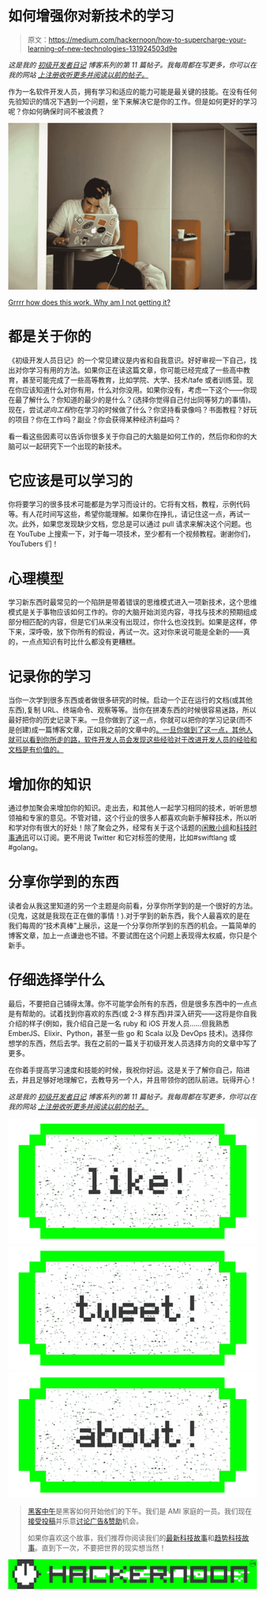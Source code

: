 # 如何增强你对新技术的学习

> 原文：<https://medium.com/hackernoon/how-to-supercharge-your-learning-of-new-technologies-131924503d9e>

*这是我的* [*初级开发者日记*](https://www.samjarman.co.nz/diaries) *博客系列的第 11 篇帖子。我每周都在写更多，你可以在我的网站* [*上注册收听更多并阅读以前的帖子。*](https://www.samjarman.co.nz/diaries/)

作为一名软件开发人员，拥有学习和适应的能力可能是最关键的技能。在没有任何先验知识的情况下遇到一个问题，坐下来解决它是你的工作。但是如何更好的学习呢？你如何确保时间不被浪费？

![](img/7d341e2d9d6c221b2a09f9ba3302595e.png)

[Grrrr how does this work. Why am I not getting it?](https://www.saucey.com/blog/6-reasons-drinking-working-late-makes-productive/)

# 都是关于你的

《初级开发人员日记》的一个常见建议是内省和自我意识。好好审视一下自己，找出对你学习有用的方法。如果你正在读这篇文章，你可能已经完成了一些高中教育，甚至可能完成了一些高等教育，比如学院、大学、技术/tafe 或者训练营。现在你应该知道什么对你有用，什么对你没用。如果你没有，考虑一下这个——你现在最了解什么？你知道的最少的是什么？(选择你觉得自己付出同等努力的事情)。现在，尝试*逆向工程*你在学习的时候做了什么？你坚持看录像吗？书面教程？好玩的项目？你在工作吗？副业？你会获得某种经济利益吗？

看一看这些因素可以告诉你很多关于你自己的大脑是如何工作的，然后你和你的大脑可以一起研究下一个出现的新技术。

# 它应该是可以学习的

你将要学习的很多技术可能都是为学习而设计的。它将有文档，教程，示例代码等。有人花时间写这些，希望你能理解。如果你在挣扎，请记住这一点，再试一次。此外，如果您发现缺少文档，您总是可以通过 pull 请求来解决这个问题。也在 YouTube 上搜索一下，对于每一项技术，至少都有一个视频教程。谢谢你们，YouTubers 们！

# 心理模型

学习新东西时最常见的一个陷阱是带着错误的思维模式进入一项新技术，这个思维模式是关于事物应该如何工作的。你的大脑开始浏览内容，寻找与技术的预期组成部分相匹配的内容，但是它们从来没有出现过，你什么也没找到。如果是这样，停下来，深呼吸，放下你所有的假设，再试一次。这对你来说可能是全新的——真的，一点点知识有时比什么都没有更糟糕。

# 记录你的学习

当你一次学到很多东西或者做很多研究的时候。启动一个正在运行的文档(或其他东西),复制 URL、终端命令、观察等等。当你在拼凑东西的时候很容易迷路，所以最好把你的历史记录下来。一旦你做到了这一点，你就可以把你的学习记录(而不是创建)成一篇博客文章，正如我之前的文章中的[。一旦你做到了这一点，其他人就可以看到你所走的路，软件开发人员会发现这些经验对于改进开发人员的经验和文档是有价值的。](https://www.samjarman.co.nz/blog/online-presence)

# 增加你的知识

通过参加聚会来增加你的知识。走出去，和其他人一起学习相同的技术，听听思想领袖和专家的意见。不管对错，这个行业的很多人都喜欢向新手解释技术，所以听和学对你有很大的好处！除了聚会之外，经常有关于这个话题的[闲散小组](http://www.slacklist.info/)和[科技时事通讯](https://www.google.co.nz/search?q=list+of+tech+newsletters&oq=list+of+tech+newsletters&aqs=chrome..69i57j69i65j69i60j69i65j69i60j0.3251j0j1&sourceid=chrome&ie=UTF-8#q=list+of+tech+weekly+newsletters)可以订阅。更不用说 Twitter 和它对标签的使用，比如#swiftlang 或#golang。

# 分享你学到的东西

读者会从我这里知道的另一个主题是向前看，分享你所学到的是一个很好的方法。(见鬼，这就是我现在正在做的事情！).对于学到的新东西，我个人最喜欢的是在我们每周的“技术真棒”上展示，这是一个分享你所学到的东西的机会。一篇简单的博客文章，加上一点谦逊也不错。不要试图在这个问题上表现得太权威，你只是个新手。

# 仔细选择学什么

最后，不要把自己铺得太薄。你不可能学会所有的东西，但是很多东西中的一点点是有帮助的。试着找到你喜欢的东西(或 2-3 样东西)并深入研究——这将是你自我介绍的样子(例如，我介绍自己是一名 ruby 和 iOS 开发人员……但我熟悉 EmberJS、Elixir、Python，甚至一些 go 和 Scala 以及 DevOps 技术)。选择你想学的东西，然后去学。我在之前的一篇关于初级开发人员选择方向的文章中写了更多。

在你着手提高学习速度和技能的时候，我祝你好运。这是关于了解你自己，陷进去，并且足够好地理解它，去教导另一个人，并且带领你的团队前进。玩得开心！

*这是我的* [*初级开发者日记*](https://www.samjarman.co.nz/diaries) *博客系列的第 11 篇帖子。我每周都在写更多，你可以在我的网站* [*上注册收听更多并阅读以前的帖子。*](https://www.samjarman.co.nz/diaries/)

[![](img/50ef4044ecd4e250b5d50f368b775d38.png)](http://bit.ly/HackernoonFB)[![](img/979d9a46439d5aebbdcdca574e21dc81.png)](https://goo.gl/k7XYbx)[![](img/2930ba6bd2c12218fdbbf7e02c8746ff.png)](https://goo.gl/4ofytp)

> [黑客中午](http://bit.ly/Hackernoon)是黑客如何开始他们的下午。我们是 AMI 家庭的一员。我们现在[接受投稿](http://bit.ly/hackernoonsubmission)并乐意[讨论广告&赞助](mailto:partners@amipublications.com)机会。
> 
> 如果你喜欢这个故事，我们推荐你阅读我们的[最新科技故事](http://bit.ly/hackernoonlatestt)和[趋势科技故事](https://hackernoon.com/trending)。直到下一次，不要把世界的现实想当然！

![](img/be0ca55ba73a573dce11effb2ee80d56.png)